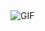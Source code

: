<img align="center" alt="GIF" src="https://media2.giphy.com/media/TdjQAgDIkRsYm1HUbt/giphy.gif?cid=ecf05e47iju58gshxxrvleagtzwln38f814mjjes81u2e0s6&rid=giphy.gif&ct=g" />
